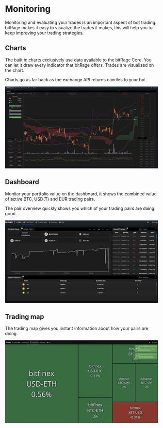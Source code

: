 # Monitoring

Monitoring and evaluating your trades is an important aspect of bot trading. bitRage makes it easy to visualize the trades it makes, this will help you to keep improving your trading strategies.

## Charts

The built in charts exclusively use data available to the bitRage Core. You can let it draw every indicator that bitRage offers. Trades are visualized on the chart.

Charts go as far back as the exchange API returns candles to your bot.

![](../.gitbook/assets/image%20%282%29.png)

## Dashboard

Monitor your portfolio value on the dashboard, it shows the combined value of active BTC, USD\(T\) and EUR trading pairs.

The pair overview quickly shows you which of your trading pairs are doing good.

![](../.gitbook/assets/image%20%2815%29.png)

## Trading map

The trading map gives you instant information about how your pairs are doing.

![](../.gitbook/assets/image%20%2823%29.png)

